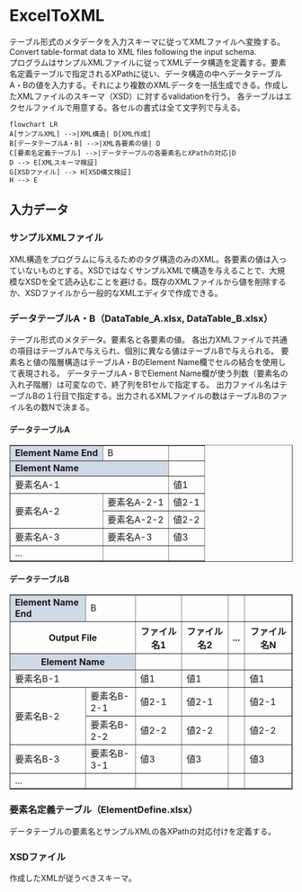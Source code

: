 # ExcelToXML
テーブル形式のメタデータを入力スキーマに従ってXMLファイルへ変換する。Convert table-format data to XML files following the input schema.<br>
プログラムはサンプルXMLファイルに従ってXMLデータ構造を定義する。要素名定義テーブルで指定されるXPathに従い、データ構造の中へデータテーブルA・Bの値を入力する。それにより複数のXMLデータを一括生成できる。作成したXMLファイルのスキーマ（XSD）に対するvalidationを行う。
各テーブルはエクセルファイルで用意する。各セルの書式は全て文字列で与える。

```mermaid
flowchart LR
A[サンプルXML] -->|XML構造| D[XML作成]
B[データテーブルA・B] -->|XML各要素の値| D
C[要素名定義テーブル] -->|データテーブルの各要素名とXPathの対応|D
D --> E[XMLスキーマ検証]
G[XSDファイル] --> H[XSD構文検証]
H --> E
```

## 入力データ
### サンプルXMLファイル
XML構造をプログラムに与えるためのタグ構造のみのXML。各要素の値は入っていないものとする。XSDではなくサンプルXMLで構造を与えることで、大規模なXSDを全て読み込むことを避ける。既存のXMLファイルから値を削除するか、XSDファイルから一般的なXMLエディタで作成できる。
### データテーブルA・B（DataTable_A.xlsx, DataTable_B.xlsx）
テーブル形式のメタデータ。要素名と各要素の値。
各出力XMLファイルで共通の項目はテーブルAで与えられ、個別に異なる値はテーブルBで与えられる。
要素名と値の階層構造はテーブルA・BのElement Name欄でセルの結合を使用して表現される。
データテーブルA・BでElement Name欄が使う列数（要素名の入れ子階層）は可変なので、終了列をB1セルで指定する。
出力ファイル名はテーブルBの１行目で指定する。出力されるXMLファイルの数はテーブルBのファイル名の数Nで決まる。

#### データテーブルA
<table border="1" cellspacing="0" cellpadding="5">
  <tbody>
    <tr>
      <td style="background-color:#d0d9e6;"><strong>Element Name End</strong></td>
      <td>B</td>
      <td></td>
    </tr>
    <tr>
      <td colspan="2" style="background-color:#d0d9e6;"><strong>Element Name</strong></td>
      <td></td>
    </tr>
    <tr>
      <td colspan="2">要素名A-1</td>
      <td>値1</td>
    </tr>
    <tr>
      <td rowspan="2">要素名A-2</td>
      <td>要素名A-2-1</td>
      <td>値2-1</td>
    </tr>
    <tr>
      <td>要素名A-2-2</td>
      <td>値2-2</td>
    </tr>
    <tr>
      <td>要素名A-3</td>
      <td>要素名A-3</td>
      <td>値3</td>
    </tr>
    <tr>
      <td>...</td>
      <td></td>
      <td></td>
    </tr>
  </tbody>
</table>

#### データテーブルB
<table border="1" cellspacing="0" cellpadding="5">
  <tbody>
    <tr>
      <td style="background-color:#d0d9e6;"><strong>Element Name End</strong></td>
      <td>B</td>
      <td></td>
      <td></td>
      <td></td>
      <td></td>
    </tr>
    <tr>
      <th colspan="2">Output File</th>
      <th>ファイル名1</th>
      <th>ファイル名2</th>
      <th>...</th>
      <th>ファイル名N</th>
    </tr>
    <tr>
      <th colspan="2" style="background-color:#d0d9e6;"><strong>Element Name</strong></th>
      <th></th>
      <th></th>
      <th></th>
      <th></th>
    </tr>
    <tr>
      <td colspan="2">要素名B-1</td>
      <td>値1</td>
      <td>値1</td>
      <td></td>
      <td>値1</td>
    </tr>
    <tr>
      <td rowspan="2">要素名B-2</td>
      <td>要素名B-2-1</td>
      <td>値2-1</td>
      <td>値2-1</td>
      <td></td>
      <td>値2-1</td>
    </tr>
    <tr>
      <td>要素名B-2-2</td>
      <td>値2-2</td>
      <td>値2-2</td>
      <td></td>
      <td>値2-2</td>
    </tr>
    <tr>
      <td>要素名B-3</td>
      <td>要素名B-3-1</td>
      <td>値3</td>
      <td>値3</td>
      <td></td>
      <td>値3</td>
    </tr>
    <tr>
      <td>...</td>
      <td></td>
      <td></td>
      <td></td>
      <td></td>
      <td></td>
    </tr>
  </tbody>
</table>

### 要素名定義テーブル（ElementDefine.xlsx）
データテーブルの要素名とサンプルXMLの各XPathの対応付けを定義する。
### XSDファイル
作成したXMLが従うべきスキーマ。
